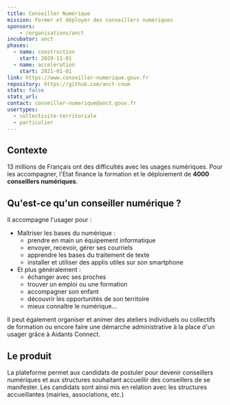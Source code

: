 ```yaml
---
title: Conseiller Numérique
mission: Former et déployer des conseillers numériques
sponsors:
    - /organisations/anct
incubator: anct
phases:
  - name: construction
    start: 2020-11-01
  - name: acceleration
    start: 2021-01-01
link: https://www.conseiller-numerique.gouv.fr
repository: https://github.com/anct-cnum
stats: false
stats_url:
contact: conseiller-numerique@anct.gouv.fr
usertypes:
  - collectivite-territoriale
  - particulier
---
```

## Contexte

13 millions de Français ont des difficultés avec les usages numériques. Pour les accompagner, l'Etat finance la formation et le déploiement de **4000 conseillers numériques**.

## Qu'est-ce qu'un conseiller numérique ?
Il accompagne l'usager pour :
- Maîtriser les bases du numérique :
    - prendre en main un équipement informatique
    - envoyer, recevoir, gérer ses courriels
    - apprendre les bases du traitement de texte
    - installer et utiliser des applis utiles sur son smartphone
- Et plus généralement :
    - échanger avec ses proches
    - trouver un emploi ou une formation
    - accompagner son enfant
    - découvrir les opportunités de son territoire
    - mieux connaître le numérique...

Il peut également organiser et animer des ateliers individuels ou collectifs de formation ou encore faire une démarche administrative à la place d'un usager grâce à Aidants Connect.

## Le produit
La plateforme permet aux candidats de postuler pour devenir conseillers numériques et aux structures souhaitant accueillir des conseillers de se manifester.
Les candidats sont ainsi mis en relation avec les structures accueillantes (mairies, associations, etc.)
